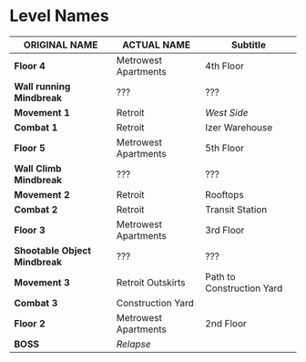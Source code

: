 
# Level Names

| ORIGINAL NAME                  | ACTUAL NAME          | Subtitle                  |
| ------------------------------ | -------------------- | ------------------------- |
| **Floor 4**                    | Metrowest Apartments | 4th Floor                 |
| **Wall running Mindbreak**     | ???                  | ???                       |
| **Movement 1**                 | Retroit              | *West Side*               |
| **Combat 1**                   | Retroit              | Izer Warehouse            |
| **Floor 5**                    | Metrowest Apartments | 5th Floor                 |
| **Wall Climb Mindbreak**       | ???                  | ???                       |
| **Movement 2**                 | Retroit              | Rooftops                  |
| **Combat 2**                   | Retroit              | Transit Station           |
| **Floor 3**                    | Metrowest Apartments | 3rd Floor                 |
| **Shootable Object Mindbreak** | ???                  | ???                       |
| **Movement 3**                 | Retroit Outskirts    | Path to Construction Yard |
| **Combat 3**                   | Construction Yard    |                           |
| **Floor 2**                    | Metrowest Apartments | 2nd Floor                 |
| **BOSS**                       | *Relapse*            |                           |
